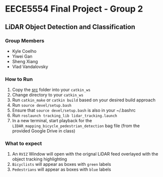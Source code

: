 # EECE5554 Final Project - Group 2
## LiDAR Object Detection and Classification

### Group Members
- Kyle Coelho
- Yiwei Gan
- Sheng Xiang
- Vlad Vandalovsky


### How to Run 
1. Copy the [src](./src) folder into your `catkin_ws`
2. Change directory to your `catkin_ws`
3. Run `catkin_make` or `catkin build` based on your desired build approach
4. Run `source devel/setup.bash`
5. Ensure that `source devel/setup.bash` is also in your ~/.bashrc
6. Run `roslaunch tracking_lib lidar_tracking.launch`
7. In a new terminal, start playback for the `LIDAR_mapping_bicycle_pedestrian_detection` bag file (from the provided Google Drive in class)
   
### What to expect
1. An `RVIZ` Window will open with the orignal LiDAR feed overlayed with the object tracking highlighting
2. `Bicyclists` will appear as boxes with `green` labels
3. `Pedestrians` will appear as boxes with `blue` labels